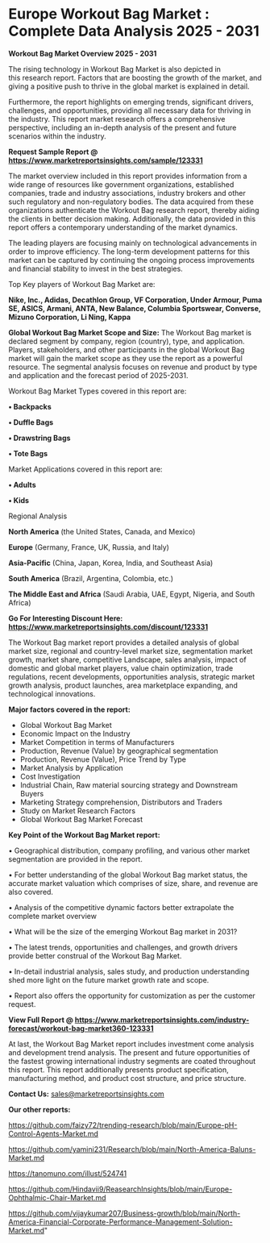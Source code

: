 # Europe Workout Bag Market : Complete Data Analysis 2025 - 2031

<Strong> Workout Bag Market Overview 2025 - 2031</strong>

The rising technology in Workout Bag Market is also depicted in this research report. Factors that are boosting the growth of the market, and giving a positive push to thrive in the global market is explained in detail.

Furthermore, the report highlights on emerging trends, significant drivers, challenges, and opportunities, providing all necessary data for thriving in the industry. This report market research offers a comprehensive perspective, including an in-depth analysis of the present and future scenarios within the industry.

<strong>Request Sample Report @ <a href=https://www.marketreportsinsights.com/sample/123331>https://www.marketreportsinsights.com/sample/123331</a></strong>

The market overview included in this report provides information from a wide range of resources like government organizations, established companies, trade and industry associations, industry brokers and other such regulatory and non-regulatory bodies. The data acquired from these organizations authenticate the Workout Bag research report, thereby aiding the clients in better decision making. Additionally, the data provided in this report offers a contemporary understanding of the market dynamics.

The leading players are focusing mainly on technological advancements in order to improve efficiency. The long-term development patterns for this market can be captured by continuing the ongoing process improvements and financial stability to invest in the best strategies.

Top Key players of Workout Bag Market are:

<strong>Nike, Inc., Adidas, Decathlon Group, VF Corporation, Under Armour, Puma SE, ASICS, Armani, ANTA, New Balance, Columbia Sportswear, Converse, Mizuno Corporation, Li Ning, Kappa</strong>

<strong><b>Global Workout Bag Market Scope and Size:</b></strong>
The Workout Bag market is declared segment by company, region (country), type, and application. Players, stakeholders, and other participants in the global Workout Bag market will gain the market scope as they use the report as a powerful resource. The segmental analysis focuses on revenue and product by type and application and the forecast period of 2025-2031.

Workout Bag Market Types covered in this report are:

<strong>• Backpacks

• Duffle Bags

• Drawstring Bags

• Tote Bags</strong>

Market Applications covered in this report are:

<strong>• Adults

• Kids</strong> 

Regional Analysis

<strong>North America</strong> (the United States, Canada, and Mexico)

<strong>Europe</strong> (Germany, France, UK, Russia, and Italy)

<strong>Asia-Pacific</strong> (China, Japan, Korea, India, and Southeast Asia)

<strong>South America</strong> (Brazil, Argentina, Colombia, etc.)

<strong>The Middle East and Africa</strong> (Saudi Arabia, UAE, Egypt, Nigeria, and South Africa)

<strong>Go For Interesting Discount Here: <a href=https://www.marketreportsinsights.com/discount/123331>https://www.marketreportsinsights.com/discount/123331</a></strong>

The Workout Bag market report provides a detailed analysis of global market size, regional and country-level market size, segmentation market growth, market share, competitive Landscape, sales analysis, impact of domestic and global market players, value chain optimization, trade regulations, recent developments, opportunities analysis, strategic market growth analysis, product launches, area marketplace expanding, and technological innovations.

<strong><b>Major factors covered in the report:</b></strong>
<ul>
  <li>Global Workout Bag Market </li>
  <li>Economic Impact on the Industry</li>
  <li>Market Competition in terms of Manufacturers</li>
  <li>Production, Revenue (Value) by geographical segmentation</li>
  <li>Production, Revenue (Value), Price Trend by Type</li>
  <li>Market Analysis by Application</li>
  <li>Cost Investigation</li>
  <li>Industrial Chain, Raw material sourcing strategy and Downstream Buyers</li>
  <li>Marketing Strategy comprehension, Distributors and Traders</li>
  <li>Study on Market Research Factors</li>
  <li>Global Workout Bag Market Forecast</li>
</ul>

<strong><b>Key Point of the Workout Bag Market report:</b></strong>

• Geographical distribution, company profiling, and various other market segmentation are provided in the report.

• For better understanding of the global Workout Bag market status, the accurate market valuation which comprises of size, share, and revenue are also covered.

• Analysis of the competitive dynamic factors better extrapolate the complete market overview

• What will be the size of the emerging Workout Bag market in 2031?

• The latest trends, opportunities and challenges, and growth drivers provide better construal of the Workout Bag Market.

• In-detail industrial analysis, sales study, and production understanding shed more light on the future market growth rate and scope.

• Report also offers the opportunity for customization as per the customer request.

<strong><b>View Full Report @ <a href=https://www.marketreportsinsights.com/industry-forecast/workout-bag-market360-123331>https://www.marketreportsinsights.com/industry-forecast/workout-bag-market360-123331</a></b></strong>


At last, the Workout Bag Market report includes investment come analysis and development trend analysis. The present and future opportunities of the fastest growing international industry segments are coated throughout this report. This report additionally presents product specification, manufacturing method, and product cost structure, and price structure.

<strong>Contact Us:</strong>
sales@marketreportsinsights.com

<strong>Our other reports:</strong>

<a href=https://github.com/faizy72/trending-research/blob/main/Europe-pH-Control-Agents-Market.md>https://github.com/faizy72/trending-research/blob/main/Europe-pH-Control-Agents-Market.md</a>

<a href=https://github.com/yamini231/Research/blob/main/North-America-Baluns-Market.md>https://github.com/yamini231/Research/blob/main/North-America-Baluns-Market.md</a>

<a href=https://tanomuno.com/illust/524741>https://tanomuno.com/illust/524741</a>

<a href=https://github.com/Hindavii9/ReasearchInsights/blob/main/Europe-Ophthalmic-Chair-Market.md>https://github.com/Hindavii9/ReasearchInsights/blob/main/Europe-Ophthalmic-Chair-Market.md</a>

<a href=https://github.com/vijaykumar207/Business-growth/blob/main/North-America-Financial-Corporate-Performance-Management-Solution-Market.md>https://github.com/vijaykumar207/Business-growth/blob/main/North-America-Financial-Corporate-Performance-Management-Solution-Market.md</a>"
